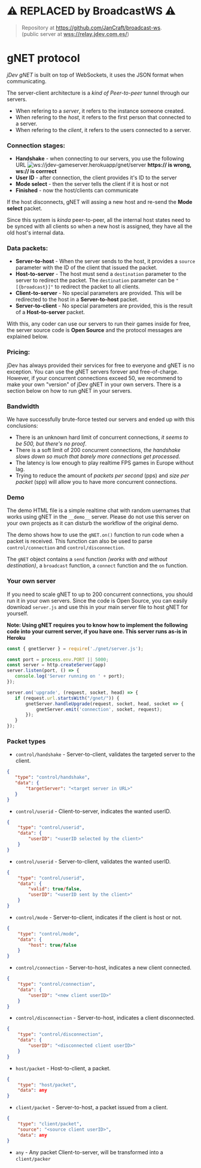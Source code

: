 # ⚠️ REPLACED by BroadcastWS ⚠️
>Repository at https://github.com/JanCraft/broadcast-ws.
> <br>
> (public server at <ins>**wss://relay.jdev.com.es/**</ins>)

# gNET protocol #
*jDev gNET* is built on top of WebSockets, it uses the JSON format when communicating.

The server-client architecture is a *kind of Peer-to-peer* tunnel through our servers.

* When refering to a *server*, it refers to the instance someone created.
* When refering to the *host*, it refers to the first person that connected to a server.
* When refering to the *client*, it refers to the users connected to a server.

### Connection stages: ###
 - **Handshake** - when connecting to our servers, you use the following URL ![ws://jdev-gameserver.herokuapp/gnet/server](img/url.png) **https:// is wrong, ws:// is corrrect**
 - **User ID** - after connection, the client provides it's ID to the server
 - **Mode select** - then the server tells the client if it is host or not
 - **Finished** - now the host/clients can communicate

If the host disconnects, gNET will assing a new host and re-send the **Mode select** packet.

Since this system is *kinda* peer-to-peer, all the internal host states need to be synced with all clients so when a new host is assigned, they have all the old host's internal data.

### Data packets: ###
 - **Server-to-host** - When the server sends to the host, it provides a ```source``` parameter with the ID of the client that issued the packet.
 - **Host-to-server** - The host must send a ```destination``` parameter to the server to redirect the packet. The ```destination``` parameter can be `"[{broadcast}]"` to redirect the packet to all clients.
 - **Client-to-server** - No special parameters are provided. This will be redirected to the host in a **Server-to-host** packet.
 - **Server-to-client** - No special parameters are provided, this is the result of a **Host-to-server** packet.

With this, any coder can use our servers to run their games inside for free, the server source code is **Open Source** and the protocol messages are explained below.

### Pricing: ###
 jDev has always provided their services for free to everyone and gNET is no exception. You can use the gNET servers forever and free-of-charge. However, if your concurrent connections exceed 50, we recommend to make your own "version" of jDev gNET in your own servers. There is a section below on how to run gNET in your servers.

### Bandwidth ###
 We have successfully brute-force tested our servers and ended up with this conclusions:
  - There is an unknown hard limit of concurrent connections, *it seems to be 500, but there's no proof*.
  - There is a soft limit of 200 concurrent connections, *the handshake slows down so much that barely more connections get processed*.
  - The latency is low enough to play realtime FPS games in Europe without lag.
  - Trying to reduce the amount of *packets per second* (pps) and *size per packet* (spp) will allow you to have more concurrent connections.

### Demo ###
 The demo HTML file is a simple realtime chat with random usernames that works using gNET in the ```__demo__``` server. Please do not use this server on your own projects as it can disturb the workflow of the original demo.

 The demo shows how to use the ```gNET.on()``` function to run code when a packet is received. This function can also be used to parse `control/connection` and `control/disconnection`.
 
 The `gNET` object contains a `send` function *(works with and without destination)*, a `broadcast` function, a `connect` function and the `on` function.

### Your own server ###
 If you need to scale gNET to up to 200 concurrent connections, you should run it in your own servers. Since the code is Open Source, you can easily download ```server.js``` and use this in your main server file to host gNET for yourself.

 **Note: Using gNET requires you to know how to implement the following code into your current server, if you have one. This server runs as-is in Heroku**
 ```js
const { gnetServer } = require('./gnet/server.js');

const port = process.env.PORT || 5000;
const server = http.createServer(app)
server.listen(port, () => {
    console.log('Server running on ' + port);
});

server.on('upgrade', (request, socket, head) => {
    if (request.url.startsWith("/gnet/")) {
        gnetServer.handleUpgrade(request, socket, head, socket => {
            gnetServer.emit('connection', socket, request);
        });
    }
});
```

### Packet types ###
 - `control/handshake` - Server-to-client, validates the targeted server to the client.
 ```json
 {
    "type": "control/handshake",
    "data": {
        "targetServer": "<target server in URL>"
    }
 }
 ```
 - `control/userid` - Client-to-server, indicates the wanted userID.
 ```json
 {
     "type": "control/userid",
     "data": {
         "userID": "<userID selected by the client>"
     }
 }
 ```
 - `control/userid` - Server-to-client, validates the wanted userID.
 ```json
 {
     "type": "control/userid",
     "data": {
         "valid": true/false,
         "userID": "<userID sent by the client>"
     }
 }
 ```
 - `control/mode` - Server-to-client, indicates if the client is host or not.
 ```json
 {
     "type": "control/mode",
     "data": {
         "host": true/false
     }
 }
 ```
 - `control/connection` - Server-to-host, indicates a new client connected.
 ```json
 {
     "type": "control/connection",
     "data": {
         "userID": "<new client userID>"
     }
 }
 ```
  - `control/disconnection` - Server-to-host, indicates a client disconnected.
 ```json
 {
     "type": "control/disconnection",
     "data": {
         "userID": "<disconnected client userID>"
     }
 }
 ```
 - `host/packet` - Host-to-client, a packet.
```json
{
    "type": "host/packet",
    "data": any
}
```
 - `client/packet` - Server-to-host, a packet issued from a client.
```json
{
    "type": "client/packet",
    "source": "<source client userID>",
    "data": any
}
```
 - `any` - Any packet Client-to-server, will be transformed into a `client/packer`
